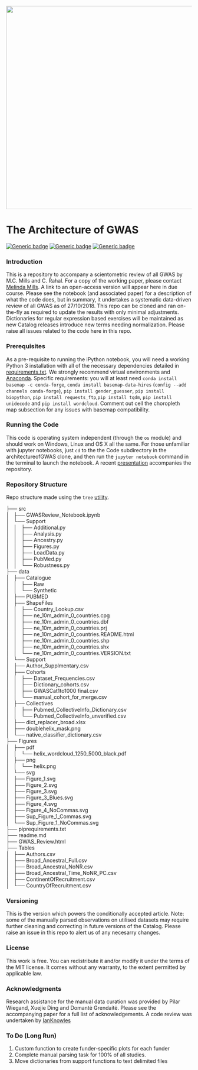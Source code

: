 <p align="center">
  <img src="https://github.com/crahal/architectureofGWAS/blob/master/figures/png/helix.png" width="550"/>
</p>

# The Architecture of GWAS

[![Generic badge](https://img.shields.io/badge/Python-3.6-<red>.svg)](https://shields.io/)  [![Generic badge](https://img.shields.io/badge/License-MIT-blue.svg)](https://shields.io/)  [![Generic badge](https://img.shields.io/badge/Maintained-Yes-green.svg)](https://shields.io/)

### Introduction

This is a repository to accompany a scientometric review of all GWAS by M.C. Mills and C. Rahal. For a copy of the working paper, please contact [Melinda Mills](https://www.sociology.ox.ac.uk/academic-staff/melinda-mills.html). A link to an open-access version will appear here in due course. Please see the notebook (and associated paper) for a description of what the code does, but in summary, it undertakes a systematic data-driven review of all GWAS as of 27/10/2018. This repo can be cloned and ran on-the-fly as required to update the results with only minimal adjustments. Dictionaries for regular expression based exercises will be maintained as new Catalog releases introduce new terms needing normalization. Please raise all issues related to the code here in this repo.

### Prerequisites

As a pre-requisite to running the iPython notebook, you will need a working Python 3 installation with all of the necessary dependencies detailed in [requirements.txt](https://github.com/crahal/architectureofGWAS/blob/master/requirements.txt). We strongly recommend virtual environments and [Anaconda](https://www.anaconda.com/distribution/). Specific requirements: you will at least need ```conda install basemap -c conda-forge```, ```conda install basemap-data-hires``` (```config --add channels conda-forge```), ```pip install gender_guesser```, ```pip install biopython```, ```pip install requests_ftp```,```pip install tqdm```, ```pip install unidecode``` and ```pip install wordcloud```. Comment out cell the choropleth map subsection for any issues with basemap compatibility.

### Running the Code

This code is operating system independent (through the ``os`` module) and should work on Windows, Linux and OS X all the same. For those unfamiliar with jupyter notebooks, just ```cd``` to the the Code subdirectory in the architectureofGWAS clone, and then run the ```jupyter notebook``` command in the terminal to launch the notebook. A recent [presentation](https://github.com/crahal/GWASReview/tree/master/presentation) accompanies the repository.

### Repository Structure

Repo structure made using the ```tree``` [utility](https://en.wikipedia.org/wiki/Tree_%28Unix%29).

├── src  
│   ├── GWASReview_Notebook.ipynb  
│   └── Support  
│   │   ├── Additional.py  
│   │   ├── Analysis.py  
│   │   ├── Ancestry.py  
│   │   ├── Figures.py  
│   │   ├── LoadData.py  
│   │   ├── PubMed.py  
│   │   └── Robustness.py  
├── data  
│   ├── Catalogue  
│   │   ├── Raw  
│   │   └── Synthetic  
│   ├── PUBMED  
│   ├── ShapeFiles  
│   │   ├── Country_Lookup.csv  
│   │   ├── ne_10m_admin_0_countries.cpg  
│   │   ├── ne_10m_admin_0_countries.dbf  
│   │   ├── ne_10m_admin_0_countries.prj  
│   │   ├── ne_10m_admin_0_countries.README.html  
│   │   ├── ne_10m_admin_0_countries.shp  
│   │   ├── ne_10m_admin_0_countries.shx  
│   │   └── ne_10m_admin_0_countries.VERSION.txt  
│   └── Support  
│       ├── Author_Supplmentary.csv  
│       ├── Cohorts  
│       │   ├── Dataset_Frequencies.csv  
│       │   ├── Dictionary_cohorts.csv  
│       │   ├── GWASCat1to1000 final.csv  
│       │   └── manual_cohort_for_merge.csv  
│       ├── Collectives  
│       │   ├── Pubmed_CollectiveInfo_Dictionary.csv  
│       │   └── Pubmed_CollectiveInfo_unverified.csv  
│       ├── dict_replacer_broad.xlsx  
│       ├── doublehelix_mask.png  
│       └── native_classifier_dictionary.csv  
├── Figures  
│   ├── pdf  
│   │   └── helix_wordcloud_1250_5000_black.pdf  
│   ├── png  
│   │   └── helix.png  
│   └── svg  
│       ├── Figure_1.svg  
│       ├── Figure_2.svg  
│       ├── Figure_3.svg  
│       ├── Figure_3_Blues.svg  
│       ├── Figure_4.svg  
│       ├── Figure_4_NoCommas.svg  
│       ├── Sup_Figure_1_Commas.svg  
│       └── Sup_Figure_1_NoCommas.svg  
├── piprequirements.txt  
├── readme.md  
├── GWAS_Review.html  
├── Tables  
│   ├── Authors.csv  
│   ├── Broad_Ancestral_Full.csv  
│   ├── Broad_Ancestral_NoNR.csv  
│   ├── Broad_Ancestral_Time_NoNR_PC.csv  
│   ├── ContinentOfRecruitment.csv  
│   └── CountryOfRecruitment.csv

### Versioning
This is the version which powers the conditionally accepted article. Note: some of the manually parsed observations on utilised datasets may require further cleaning and correcting in future versions of the Catalog. Please raise an issue in this repo to alert us of any necesarry changes.

### License
This work is free. You can redistribute it and/or modify it under the terms of the MIT license. It comes without any warranty, to the extent permitted by applicable law.

### Acknowledgments
Research assistance for the manual data curation was provided by Pilar Wiegand, Xuejie Ding and Domantė Grendaitė. Please see the accompanying paper for a full list of acknowledgements. A code review was undertaken by [IanKnowles](https://github.com/ianknowles)

### To Do (Long Run)

1. Custom function to create funder-specific plots for each funder
2. Complete manual parsing task for 100% of all studies.
3. Move dictionaries from support functions to text delimited files

